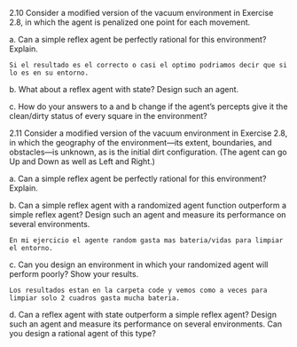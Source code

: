 2.10 Consider a modified version of the vacuum environment in Exercise 2.8, in which the
agent is penalized one point for each movement.

a. Can a simple reflex agent be perfectly rational for this environment? Explain.

    Si el resultado es el correcto o casi el optimo podriamos decir que si lo es en su entorno.

b. What about a reflex agent with state? Design such an agent.



c. How do your answers to a and b change if the agent’s percepts give it the clean/dirty
status of every square in the environment?


2.11 Consider a modified version of the vacuum environment in Exercise 2.8, in which the
geography of the environment—its extent, boundaries, and obstacles—is unknown, as is the
initial dirt configuration. (The agent can go Up and Down as well as Left and Right.)


a. Can a simple reflex agent be perfectly rational for this environment? Explain.

b. Can a simple reflex agent with a randomized agent function outperform a simple reflex
agent? Design such an agent and measure its performance on several environments.

    En mi ejercicio el agente random gasta mas bateria/vidas para limpiar el entorno.

c. Can you design an environment in which your randomized agent will perform poorly?
Show your results.

    Los resultados estan en la carpeta code y vemos como a veces para limpiar solo 2 cuadros gasta mucha bateria.

d. Can a reflex agent with state outperform a simple reflex agent? Design such an agent
and measure its performance on several environments. Can you design a rational agent
of this type?


